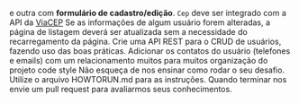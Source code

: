 e outra com **formulário de cadastro/edição**.
`Cep` deve ser integrado com a API da [ViaCEP](https://viacep.com.br/)
Se as informações de algum usuário forem alteradas, a página de listagem deverá ser atualizada sem a necessidade do recarregamento da página.
Crie uma API REST para o CRUD de usuários, fazendo uso das boas práticas.
Adicionar os contatos do usuário (telefones e emails) com um relacionamento muitos para muitos
organização do projeto
code style
Não esqueça de nos ensinar como rodar o seu desafio. Utilize o arquivo HOWTORUN.md para as instruções.
Quando terminar nos envie um pull request para avaliarmos seus conhecimentos.
